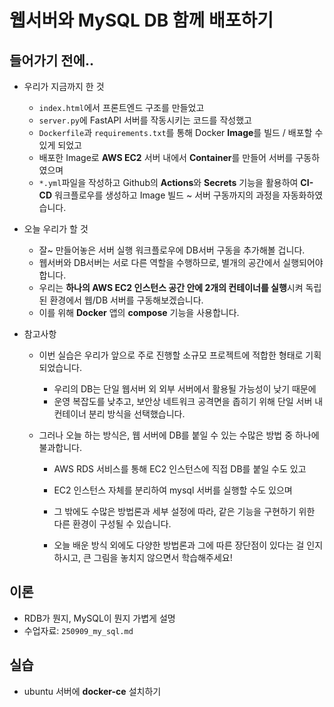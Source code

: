 # 웹서버와 MySQL DB 함께 배포하기



## 들어가기 전에..

- 우리가 지금까지 한 것

  - `index.html`에서 프론트엔드 구조를 만들었고
  - `server.py`에 FastAPI 서버를 작동시키는 코드를 작성했고
  - `Dockerfile`과 `requirements.txt`를 통해 Docker **Image**를 빌드 / 배포할 수 있게 되었고
  - 배포한 Image로 **AWS EC2** 서버 내에서 **Container**를 만들어 서버를 구동하였으며
  - `*.yml`파일을 작성하고 Github의 **Actions**와 **Secrets** 기능을 활용하여 **CI-CD** 워크플로우를 생성하고 Image 빌드 ~ 서버 구동까지의 과정을 자동화하였습니다.

- 오늘 우리가 할 것

  - 잘~ 만들어놓은 서버 실행 워크플로우에 DB서버 구동을 추가해볼 겁니다.
  - 웹서버와 DB서버는 서로 다른 역할을 수행하므로, 별개의 공간에서 실행되어야 합니다.
  - 우리는 **하나의 AWS EC2 인스턴스 공간 안에 2개의 컨테이너를 실행**시켜 독립된 환경에서 웹/DB 서버를 구동해보겠습니다.
  - 이를 위해 **Docker** 앱의 **compose** 기능을 사용합니다.

- 참고사항

  - 이번 실습은 우리가 앞으로 주로 진행할 소규모 프로젝트에 적합한 형태로 기획되었습니다.
    - 우리의 DB는 단일 웹서버 외 외부 서버에서 활용될 가능성이 낮기 때문에
    - 운영 복잡도를 낮추고, 보안상 네트워크 공격면을 좁히기 위해 단일 서버 내 컨테이너 분리 방식을 선택했습니다.

  - 그러나 오늘 하는 방식은, 웹 서버에 DB를 붙일 수 있는 수많은 방법 중 하나에 불과합니다.

    - AWS RDS 서비스를 통해 EC2 인스턴스에 직접 DB를 붙일 수도 있고
    - EC2 인스턴스 자체를 분리하여 mysql 서버를 실행할 수도 있으며
    - 그 밖에도 수많은 방법론과 세부 설정에 따라, 같은 기능을 구현하기 위한 다른 환경이 구성될 수 있습니다.

    - 오늘 배운 방식 외에도 다양한 방법론과 그에 따른 장단점이 있다는 걸 인지하시고, 큰 그림을 놓치지 않으면서 학습해주세요!



## 이론

- RDB가 뭔지, MySQL이 뭔지 가볍게 설명
- 수업자료: `250909_my_sql.md`



## 실습

- ubuntu 서버에 **docker-ce** 설치하기
